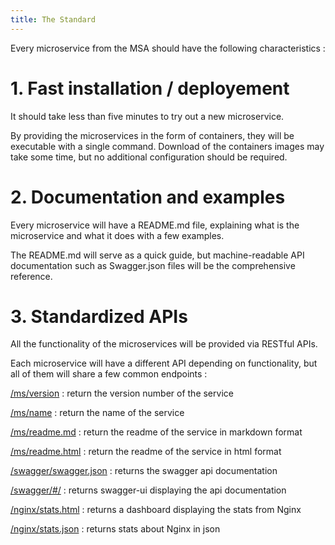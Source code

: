 ```yaml
---
title: The Standard
---
```


Every microservice from the MSA should have the following
characteristics :

# 1. Fast installation / deployement

It should take less than five minutes to try out a new microservice.

By providing the microservices in the form of containers, they will be executable with a single command. Download of the containers images may take some time, but no additional configuration should be required.

# 2. Documentation and examples

Every microservice will have a README.md file, explaining what is the  microservice and what it does with a few examples.

The README.md will serve as a quick guide, but machine-readable API documentation such as Swagger.json files will be the comprehensive reference.


# 3. Standardized APIs

All the functionality of the microservices will be provided via RESTful APIs.

Each microservice will have a different API depending on functionality, but all of them will share a few common endpoints :

[/ms/version]() : return the version number of the service

[/ms/name]() : return the name of the service

[/ms/readme.md]() : return the readme of the service in markdown format

[/ms/readme.html]() : return the readme of the service in html format

[/swagger/swagger.json]() : returns the swagger api documentation

[/swagger/#/]() : returns swagger-ui displaying the api documentation

[/nginx/stats.html]() : returns a dashboard displaying the stats from Nginx

[/nginx/stats.json]() : returns stats about Nginx in json
